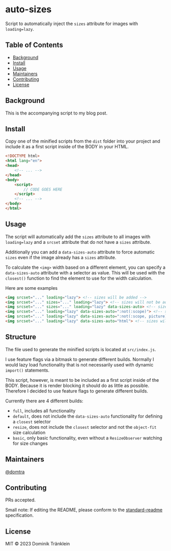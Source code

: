 # auto-sizes

Script to automatically inject the `sizes` attribute for images with `loading=lazy`.

## Table of Contents

- [Background](#background)
- [Install](#install)
- [Usage](#usage)
- [Maintainers](#maintainers)
- [Contributing](#contributing)
- [License](#license)

## Background

This is the accompanying script to my blog post.

## Install

Copy one of the minified scripts from the `dist` folder into your project and include it as a first script inside of the BODY in your HTML.

```html
<!DOCTYPE html>
<html lang="en">
<head>
    <!-- ... -->
</head>
<body>
    <script>
        // CODE GOES HERE
    </script>
    <!-- ... -->
</body>
</html>
```

## Usage

The script will automatically add the `sizes` attribute to all images with `loading=lazy` and a `srcset` attribute that do not have a `sizes` attribute.

Additionally you can add a `data-sizes-auto` attribute to force automatic `sizes` even if the image already has a `sizes` attribute.

To calculate the `<img>` width based on a different element, you can specify a `data-sizes-auto` attribute with a selector as value. This will be used with the `closest()` function to find the element to use for the width calculation. 

Here are some examples

```html
<img srcset="..." loading="lazy"> <!-- sizes will be added -->
<img srcset="..." sizes="..." loading="lazy"> <!-- sizes will not be added -->
<img srcset="..." sizes="..." loading="lazy" data-sizes-auto> <!-- sizes will be added -->
<img srcset="..." loading="lazy" data-sizes-auto=":not(:scope)"> <!-- sizes will be added based on the parent element -->
<img srcset="..." loading="lazy" data-sizes-auto=":not(:scope, picture)"> <!-- sizes will be added based on the closest element that is not a <picture> element -->
<img srcset="..." loading="lazy" data-sizes-auto="html"> <!-- sizes will be added based on the <html> element -->
```

## Structure

The file used to generate the minified scripts is located at `src/index.js`.

I use feature flags via a bitmask to generate different builds. Normally I would lazy load functionality that is not necessarily used with dynamic `import()` statements.

This script, however, is meant to be included as a first script inside of the BODY. Because it is render blocking it should do as little as possible. Therefore I decided to use feature flags to generate different builds.

Currently there are 4 different builds:

- `full`, includes all functionality
- `default`, does not include the `data-sizes-auto` functionality for defining a `closest` selector
- `resize`, does not include the `closest` selector and not the `object-fit` size calculation
- `basic`, only basic functionality, even without a `ResizeObserver` watching for size changes


## Maintainers

[@domtra](https://github.com/domtra)

## Contributing

PRs accepted.

Small note: If editing the README, please conform to the [standard-readme](https://github.com/RichardLitt/standard-readme) specification.

## License

MIT © 2023 Dominik Tränklein
